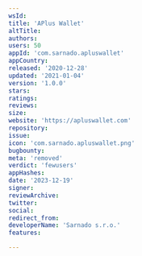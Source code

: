 ```yaml
---
wsId: 
title: 'APlus Wallet'
altTitle: 
authors: 
users: 50
appId: 'com.sarnado.apluswallet'
appCountry: 
released: '2020-12-28'
updated: '2021-01-04'
version: '1.0.0'
stars: 
ratings: 
reviews: 
size: 
website: 'https://apluswallet.com'
repository: 
issue: 
icon: 'com.sarnado.apluswallet.png'
bugbounty: 
meta: 'removed'
verdict: 'fewusers'
appHashes: 
date: '2023-12-19'
signer: 
reviewArchive: 
twitter: 
social: 
redirect_from: 
developerName: 'Sarnado s.r.o.'
features: 

---
```


